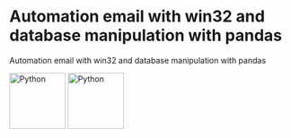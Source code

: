 # Automation email with win32 and database manipulation with pandas

Automation email with win32 and database manipulation with pandas

<img height='100' width='100' alt='Python' src="https://cdn.jsdelivr.net/gh/devicons/devicon/icons/python/python-original-wordmark.svg" />
<img height='100' width='100' alt='Python' src="https://cdn.jsdelivr.net/gh/devicons/devicon/icons/pandas/pandas-original-wordmark.svg" />